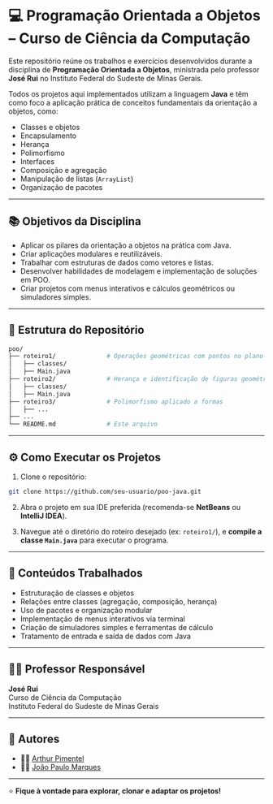 
# 💻 Programação Orientada a Objetos – Curso de Ciência da Computação

Este repositório reúne os trabalhos e exercícios desenvolvidos durante a disciplina de **Programação Orientada a Objetos**, ministrada pelo professor **José Rui** no Instituto Federal do Sudeste de Minas Gerais.

Todos os projetos aqui implementados utilizam a linguagem **Java** e têm como foco a aplicação prática de conceitos fundamentais da orientação a objetos, como:

- Classes e objetos  
- Encapsulamento  
- Herança  
- Polimorfismo  
- Interfaces  
- Composição e agregação  
- Manipulação de listas (`ArrayList`)  
- Organização de pacotes  

---

## 📚 Objetivos da Disciplina

- Aplicar os pilares da orientação a objetos na prática com Java.
- Criar aplicações modulares e reutilizáveis.
- Trabalhar com estruturas de dados como vetores e listas.
- Desenvolver habilidades de modelagem e implementação de soluções em POO.
- Criar projetos com menus interativos e cálculos geométricos ou simuladores simples.

---

## 📂 Estrutura do Repositório

```bash
poo/
├── roteiro1/              # Operações geométricas com pontos no plano
│   ├── classes/
│   ├── Main.java
├── roteiro2/              # Herança e identificação de figuras geométricas
│   ├── classes/
│   ├── Main.java
├── roteiro3/              # Polimorfismo aplicado a formas
│   ├── ...
├── ...
└── README.md              # Este arquivo
```

---

## ⚙️ Como Executar os Projetos

1. Clone o repositório:
```bash
git clone https://github.com/seu-usuario/poo-java.git
```

2. Abra o projeto em sua IDE preferida (recomenda-se **NetBeans** ou **IntelliJ IDEA**).

3. Navegue até o diretório do roteiro desejado (ex: `roteiro1/`), e **compile a classe `Main.java`** para executar o programa.

---

## 🧠 Conteúdos Trabalhados

- Estruturação de classes e objetos
- Relações entre classes (agregação, composição, herança)
- Uso de pacotes e organização modular
- Implementação de menus interativos via terminal
- Criação de simuladores simples e ferramentas de cálculo
- Tratamento de entrada e saída de dados com Java

---

## 👨‍🏫 Professor Responsável

**José Rui**  
Curso de Ciência da Computação  
Instituto Federal do Sudeste de Minas Gerais

---

## 👥 Autores

- 👨‍💻 [Arthur Pimentel](https://github.com/arthurpimentel)
- 👨‍💻 [João Paulo Marques](https://github.com/seu-usuario)

---

⭐️ **Fique à vontade para explorar, clonar e adaptar os projetos!**
